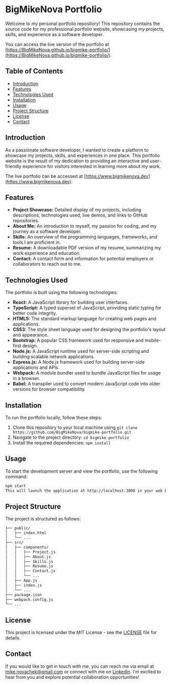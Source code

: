 # BigMikeNova Portfolio

Welcome to my personal portfolio repository! This repository contains the source code for my professional portfolio website, showcasing my projects, skills, and experience as a software developer.

You can access the live version of the portfolio at [https://BigMikeNova.github.io/bigmike-portfolio/](https://BigMikeNova.github.io/bigmike-portfolio/).

## Table of Contents

- [Introduction](#introduction)
- [Features](#features)
- [Technologies Used](#technologies-used)
- [Installation](#installation)
- [Usage](#usage)
- [Project Structure](#project-structure)
- [License](#license)
- [Contact](#contact)

## Introduction

As a passionate software developer, I wanted to create a platform to showcase my projects, skills, and experiences in one place. This portfolio website is the result of my dedication to providing an interactive and user-friendly experience for visitors interested in learning more about my work.

The live portfolio can be accessed at [https://www.bigmikenova.dev](https://www.bigmikenova.dev).

## Features

- **Project Showcase:** Detailed display of my projects, including descriptions, technologies used, live demos, and links to GitHub repositories.
- **About Me:** An introduction to myself, my passion for coding, and my journey as a software developer.
- **Skills:** An overview of the programming languages, frameworks, and tools I am proficient in.
- **Resume:** A downloadable PDF version of my resume, summarizing my work experience and education.
- **Contact:** A contact form and information for potential employers or collaborators to reach out to me.

## Technologies Used

The portfolio is built using the following technologies:

- **React:** A JavaScript library for building user interfaces.
- **TypeScript:** A typed superset of JavaScript, providing static typing for better code integrity.
- **HTML5:** The standard markup language for creating web pages and applications.
- **CSS3:** The style sheet language used for designing the portfolio's layout and appearance.
- **Bootstrap:** A popular CSS framework used for responsive and mobile-first design.
- **Node.js:** A JavaScript runtime used for server-side scripting and building scalable network applications.
- **Express.js:** A Node.js framework used for building server-side applications and APIs.
- **Webpack:** A module bundler used to bundle JavaScript files for usage in a browser.
- **Babel:** A transpiler used to convert modern JavaScript code into older versions for browser compatibility.

## Installation

To run the portfolio locally, follow these steps:

1. Clone this repository to your local machine using `git clone https://github.com/BigMikeNova/bigmike-portfolio.git`
2. Navigate to the project directory: `cd bigmike-portfolio`
3. Install the required dependencies: `npm install`

## Usage

To start the development server and view the portfolio, use the following command:

```bash
npm start
This will launch the application at http://localhost:3000 in your web browser.
```
## Project Structure

The project is structured as follows:

```bash
├── public/
│   ├── index.html
│   └── ...
├── src/
│   ├── components/
│   │   ├── Project.js
│   │   ├── About.js
│   │   ├── Skills.js
│   │   ├── Resume.js
│   │   ├── Contact.js
│   │   └── ...
│   ├── App.js
│   ├── index.js
│   └── ...
├── package.json
├── webpack.config.js
└── ...
```

## License

This project is licensed under the MIT License - see the [LICENSE](LICENSE) file for details.

## Contact

If you would like to get in touch with me, you can reach me via email at mike.novachek@gmail.com or connect with me on [LinkedIn](https://www.linkedin.com/in/mike-novachek/). I'm excited to hear from you and explore potential collaboration opportunities!

